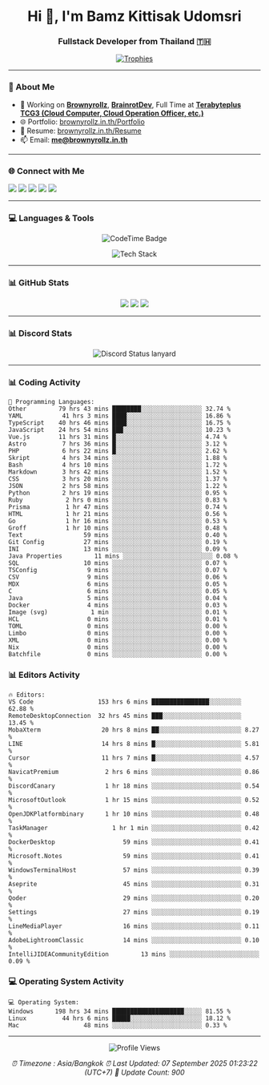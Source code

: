 <h1 align="center">Hi 👋, I'm Bamz Kittisak Udomsri</h1>
<h3 align="center">Fullstack Developer from Thailand 🇹🇭</h3>

<p align="center">
  <a href="https://github.com/ryo-ma/github-profile-trophy">
    <img src="https://github-profile-trophy.vercel.app/?username=brownyroll" alt="Trophies" />
  </a>
</p>

---

### 🔧 About Me

- 🔭 Working on [**Brownyrollz**](https://github.com/Brownyrollz), [**BrainrotDev**](https://github.com/brainrotdev), Full Time at [**Terabyteplus TCG3 (Cloud Computer, Cloud Operation Officer, etc.)**](https://tcloud.in.th)
- 🌐 Portfolio: [brownyrollz.in.th/Portfolio](https://Brownyrollz.in.th/Portfolio)
- 📄 Resume: [brownyrollz.in.th/Resume](https://Brownyrollz.in.th/Resume)
- 📫 Email: **me@brownyrollz.in.th**
---

### 🌐 Connect with Me

<p align="left">
  <a href="https://codepen.io/brownyroll" target="_blank"><img src="https://img.shields.io/badge/CodePen-000?style=for-the-badge&logo=codepen&logoColor=white" /></a>
  <a href="https://fb.com/brownyroll.bbamz" target="_blank"><img src="https://img.shields.io/badge/Facebook-1877F2?style=for-the-badge&logo=facebook&logoColor=white" /></a>
  <a href="https://instagram.com/brownyroll.darkalich" target="_blank"><img src="https://img.shields.io/badge/Instagram-E4405F?style=for-the-badge&logo=instagram&logoColor=white" /></a>
  <a href="https://www.youtube.com/c/brownyrollz" target="_blank"><img src="https://img.shields.io/badge/YouTube-FF0000?style=for-the-badge&logo=youtube&logoColor=white" /></a>
  <a href="https://discord.gg/yyJRFxTXGU" target="_blank"><img src="https://img.shields.io/badge/Discord-5865F2?style=for-the-badge&logo=discord&logoColor=white" /></a>
</p>

---

### 💻 Languages & Tools

<p align="center">
  <img href="https://codetime.dev" alt="CodeTime Badge" src="https://shields.jannchie.com/endpoint?style=flat&color=222&url=https%3A%2F%2Fapi.codetime.dev%2Fv3%2Fusers%2Fshield%3Fuid%3D34055">
  <br/>
  <!--START_SECTION:tech-->
<p align="center">
  <img src="https://skillicons.dev/icons?i=html,css,js,ts,react,nextjs,nodejs,vue,php,laravel,dotnet,django,tailwind,bootstrap,express,arduino,mysql,sqlite,mongodb,nginx,docker,git,linux,figma,postman,astro,bash,bun,cloudflare,discord,discordjs" alt="Tech Stack" />
</p>
<!--END_SECTION:tech-->
</p>

---

### 📊 GitHub Stats

<p align="center">
  <img src="https://github-readme-stats.vercel.app/api?username=brownyroll&show_icons=true" />
  <img src="https://github-readme-stats.vercel.app/api/top-langs/?username=brownyroll&layout=compact" />
  <img src="https://github-readme-streak-stats.herokuapp.com/?user=brownyroll" />
</p>

---

### 📊 Discord Stats

<p align="center">
     <img alt='Discord Status lanyard' src='https://lanyard.cnrad.dev/api/280676963885121536' />
</p>

---

<p align="center">


### 📊 Coding Activity

<!--START_SECTION:waka-->
```text
💬 Programming Languages:
Other         79 hrs 43 mins ████████░░░░░░░░░░░░░░░░░ 32.74 %
YAML           41 hrs 3 mins ████░░░░░░░░░░░░░░░░░░░░░ 16.86 %
TypeScript    40 hrs 46 mins ████░░░░░░░░░░░░░░░░░░░░░ 16.75 %
JavaScript    24 hrs 54 mins ███░░░░░░░░░░░░░░░░░░░░░░ 10.23 %
Vue.js        11 hrs 31 mins █░░░░░░░░░░░░░░░░░░░░░░░░ 4.74 %
Astro          7 hrs 36 mins █░░░░░░░░░░░░░░░░░░░░░░░░ 3.12 %
PHP            6 hrs 22 mins █░░░░░░░░░░░░░░░░░░░░░░░░ 2.62 %
Skript         4 hrs 34 mins ░░░░░░░░░░░░░░░░░░░░░░░░░ 1.88 %
Bash           4 hrs 10 mins ░░░░░░░░░░░░░░░░░░░░░░░░░ 1.72 %
Markdown       3 hrs 42 mins ░░░░░░░░░░░░░░░░░░░░░░░░░ 1.52 %
CSS            3 hrs 20 mins ░░░░░░░░░░░░░░░░░░░░░░░░░ 1.37 %
JSON           2 hrs 58 mins ░░░░░░░░░░░░░░░░░░░░░░░░░ 1.22 %
Python         2 hrs 19 mins ░░░░░░░░░░░░░░░░░░░░░░░░░ 0.95 %
Ruby            2 hrs 0 mins ░░░░░░░░░░░░░░░░░░░░░░░░░ 0.83 %
Prisma          1 hr 47 mins ░░░░░░░░░░░░░░░░░░░░░░░░░ 0.74 %
HTML            1 hr 21 mins ░░░░░░░░░░░░░░░░░░░░░░░░░ 0.56 %
Go              1 hr 16 mins ░░░░░░░░░░░░░░░░░░░░░░░░░ 0.53 %
Groff           1 hr 10 mins ░░░░░░░░░░░░░░░░░░░░░░░░░ 0.48 %
Text                 59 mins ░░░░░░░░░░░░░░░░░░░░░░░░░ 0.40 %
Git Config           27 mins ░░░░░░░░░░░░░░░░░░░░░░░░░ 0.19 %
INI                  13 mins ░░░░░░░░░░░░░░░░░░░░░░░░░ 0.09 %
Java Properties         11 mins ░░░░░░░░░░░░░░░░░░░░░░░░░ 0.08 %
SQL                  10 mins ░░░░░░░░░░░░░░░░░░░░░░░░░ 0.07 %
TSConfig              9 mins ░░░░░░░░░░░░░░░░░░░░░░░░░ 0.07 %
CSV                   9 mins ░░░░░░░░░░░░░░░░░░░░░░░░░ 0.06 %
MDX                   6 mins ░░░░░░░░░░░░░░░░░░░░░░░░░ 0.05 %
C                     6 mins ░░░░░░░░░░░░░░░░░░░░░░░░░ 0.05 %
Java                  5 mins ░░░░░░░░░░░░░░░░░░░░░░░░░ 0.04 %
Docker                4 mins ░░░░░░░░░░░░░░░░░░░░░░░░░ 0.03 %
Image (svg)            1 min ░░░░░░░░░░░░░░░░░░░░░░░░░ 0.01 %
HCL                   0 mins ░░░░░░░░░░░░░░░░░░░░░░░░░ 0.01 %
TOML                  0 mins ░░░░░░░░░░░░░░░░░░░░░░░░░ 0.00 %
Limbo                 0 mins ░░░░░░░░░░░░░░░░░░░░░░░░░ 0.00 %
XML                   0 mins ░░░░░░░░░░░░░░░░░░░░░░░░░ 0.00 %
Nix                   0 mins ░░░░░░░░░░░░░░░░░░░░░░░░░ 0.00 %
Batchfile             0 mins ░░░░░░░░░░░░░░░░░░░░░░░░░ 0.00 %

```
<!--END_SECTION:waka-->

### 📊 Editors Activity

<!--START_SECTION:editors-->
```text
🔥 Editors:
VS Code                  153 hrs 6 mins ████████████████░░░░░░░░░ 62.88 %
RemoteDesktopConnection  32 hrs 45 mins ███░░░░░░░░░░░░░░░░░░░░░░ 13.45 %
MobaXterm                 20 hrs 8 mins ██░░░░░░░░░░░░░░░░░░░░░░░ 8.27 %
LINE                      14 hrs 8 mins █░░░░░░░░░░░░░░░░░░░░░░░░ 5.81 %
Cursor                    11 hrs 7 mins █░░░░░░░░░░░░░░░░░░░░░░░░ 4.57 %
NavicatPremium             2 hrs 6 mins ░░░░░░░░░░░░░░░░░░░░░░░░░ 0.86 %
DiscordCanary              1 hr 18 mins ░░░░░░░░░░░░░░░░░░░░░░░░░ 0.54 %
MicrosoftOutlook           1 hr 15 mins ░░░░░░░░░░░░░░░░░░░░░░░░░ 0.52 %
OpenJDKPlatformbinary      1 hr 10 mins ░░░░░░░░░░░░░░░░░░░░░░░░░ 0.48 %
TaskManager                  1 hr 1 min ░░░░░░░░░░░░░░░░░░░░░░░░░ 0.42 %
DockerDesktop                   59 mins ░░░░░░░░░░░░░░░░░░░░░░░░░ 0.41 %
Microsoft.Notes                 59 mins ░░░░░░░░░░░░░░░░░░░░░░░░░ 0.41 %
WindowsTerminalHost             57 mins ░░░░░░░░░░░░░░░░░░░░░░░░░ 0.39 %
Aseprite                        45 mins ░░░░░░░░░░░░░░░░░░░░░░░░░ 0.31 %
Qoder                           29 mins ░░░░░░░░░░░░░░░░░░░░░░░░░ 0.20 %
Settings                        27 mins ░░░░░░░░░░░░░░░░░░░░░░░░░ 0.19 %
LineMediaPlayer                 16 mins ░░░░░░░░░░░░░░░░░░░░░░░░░ 0.11 %
AdobeLightroomClassic           14 mins ░░░░░░░░░░░░░░░░░░░░░░░░░ 0.10 %
IntelliJIDEACommunityEdition         13 mins ░░░░░░░░░░░░░░░░░░░░░░░░░ 0.09 %

```
<!--END_SECTION:editors-->

### 💻 Operating System Activity

<!--START_SECTION:os-->
```text
💻 Operating System:
Windows      198 hrs 34 mins ████████████████████░░░░░ 81.55 %
Linux          44 hrs 6 mins █████░░░░░░░░░░░░░░░░░░░░ 18.12 %
Mac                  48 mins ░░░░░░░░░░░░░░░░░░░░░░░░░ 0.33 %
```
<!--END_SECTION:os-->
</p>

---

<p align="center">
  <img src="https://komarev.com/ghpvc/?username=brownyroll&label=Profile%20views&color=0e75b6&style=flat" alt="Profile Views" />
</p>

<!-- Metadata -->
<p align="center"> 
    <i>
        ⏰ Timezone : Asia/Bangkok
        ⏰ Last Updated: <!--LAST_UPDATED-->07 September 2025 01:23:22 (UTC+7)<!--END_LAST_UPDATED-->
        🔄️ Update Count: <!--UPDATE_COUNT-->900<!--END_UPDATE_COUNT-->
    </i>
</p>
